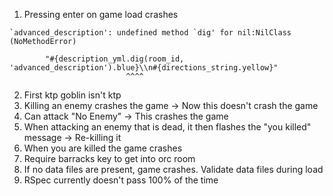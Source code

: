 1) Pressing enter on game load crashes
```
`advanced_description': undefined method `dig' for nil:NilClass (NoMethodError)

        "#{description_yml.dig(room_id, 'advanced_description').blue}\\n#{directions_string.yellow}"
                          ^^^^

```
2) First ktp goblin isn't ktp
3) Killing an enemy crashes the game -> Now this doesn't crash the game
4) Can attack "No Enemy" -> This crashes the game
5) When attacking an enemy that is dead, it then flashes the "you killed" message -> Re-killing it
6) When you are killed the game crashes
7) Require barracks key to get into orc room
1) If no data files are present, game crashes. Validate data files during load
2) RSpec currently doesn't pass 100% of the time
